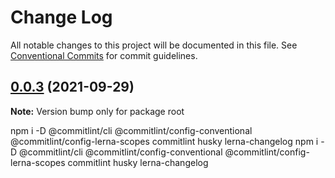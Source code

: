 # Change Log

All notable changes to this project will be documented in this file.
See [Conventional Commits](https://conventionalcommits.org) for commit guidelines.

## [0.0.3](https://github.com/hry0703/lerna-demo/compare/v0.0.2...v0.0.3) (2021-09-29)

**Note:** Version bump only for package root

npm i -D @commitlint/cli @commitlint/config-conventional @commitlint/config-lerna-scopes commitlint husky lerna-changelog
npm i -D @commitlint/cli @commitlint/config-conventional @commitlint/config-lerna-scopes commitlint husky lerna-changelog